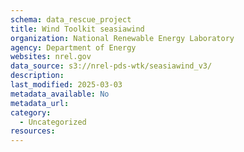 ```yaml
---
schema: data_rescue_project 
title: Wind Toolkit seasiawind
organization: National Renewable Energy Laboratory
agency: Department of Energy
websites: nrel.gov
data_source: s3://nrel-pds-wtk/seasiawind_v3/
description: 
last_modified: 2025-03-03
metadata_available: No
metadata_url: 
category:
  - Uncategorized
resources:
---
```

